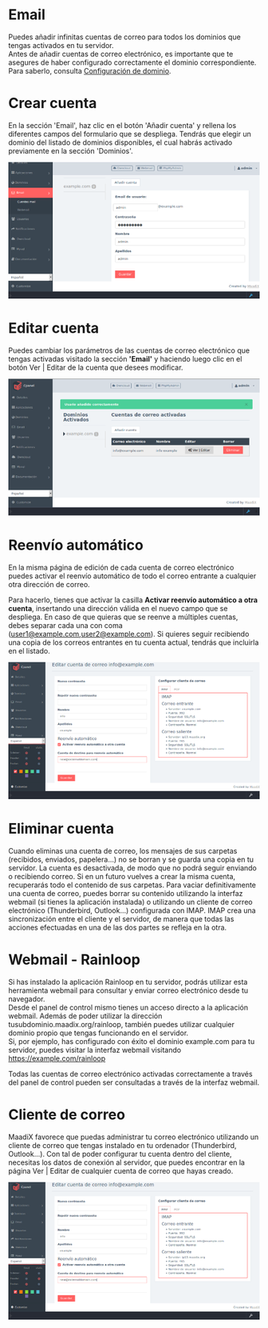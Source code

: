 # Email

Puedes añadir infinitas cuentas de correo para todos los dominios que tengas activados en tu servidor.  
Antes de añadir cuentas de correo electrónico, es importante que te asegures de haber configurado correctamente el dominio correspondiente. Para saberlo, consulta [Configuración de dominio](/dominios).

# Crear cuenta

En la sección 'Email', haz clic en el botón 'Añadir cuenta' y rellena los diferentes campos del formulario que se despliega. Tendrás que elegir un dominio del listado de dominios disponibles, el cual habrás activado previamente en la sección 'Dominios'.

![Screenshot](img/add-email.png)

# Editar cuenta 

Puedes cambiar los parámetros de las cuentas de correo electrónico que tengas activadas visitado la sección **'Email'** y haciendo luego clic en el botón Ver | Editar de la cuenta que desees modificar.


![Edit email](img/edit-email.png)

# Reenvío automático

En la misma página de edición de cada cuenta de correo electrónico puedes activar el reenvío automático de todo el correo entrante a cualquier otra dirección de correo.  

Para hacerlo, tienes que activar la casilla **Activar reenvío automático a otra cuenta**, insertando una dirección válida en el nuevo campo que se despliega. En caso de que quieras que se reenve a múltiples cuentas, debes separar cada una con coma (user1@example.com,user2@example.com). Si quieres seguir recibiendo una copia de los correos entrantes en tu cuenta actual, tendrás que incluirla en el listado.

![Forward email](img/forward-mail.png)

# Eliminar cuenta

Cuando eliminas una cuenta de correo, los mensajes de sus carpetas (recibidos, enviados, papelera...) no se borran y se guarda una copia en tu servidor. La cuenta es desactivada, de modo que no podrá seguir enviando o recibiendo correo. Si en un futuro vuelves a crear la misma cuenta, recuperarás todo el contenido de sus carpetas.
Para vaciar definitivamente una cuenta de correo, puedes borrar su contenido utilizando la interfaz webmail (si tienes la aplicación instalada) o utilizando un cliente de correo electrónico (Thunderbird, Outlook...) configurada con IMAP. IMAP crea una sincronización entre el cliente y el servidor, de manera que todas las acciones efectuadas en una de las dos partes se refleja en la otra.

# Webmail - Rainloop

Si has instalado la aplicación Rainloop en tu servidor, podrás utilizar esta herramienta webmail para consultar y enviar correo electrónico desde tu navegador.  
Desde el panel de control mismo tienes un acceso directo a la aplicación webmail. Además de poder utilizar la dirección tusubdominio.maadix.org/rainloop, también puedes utilizar cualquier dominio propio que tengas funcionando en el servidor.  
Si, por ejemplo, has configurado con éxito el dominio example.com para tu servidor, puedes visitar la interfaz webmail visitando https://example.com/rainloop     

Todas las cuentas de correo electrónico activadas correctamente a través del panel de control pueden ser consultadas a través de la interfaz webmail.

# Cliente de correo
MaadiX favorece que puedas administrar tu correo electrónico utilizando un cliente de correo que tengas instalado en tu ordenador (Thunderbird, Outlook...).
Con tal de poder configurar tu cuenta dentro del cliente, necesitas los datos de conexión al servidor, que puedes encontrar en la página Ver | Editar de cualquier cuenta de correo que hayas creado.  

![Forward email](img/forward-mail.png)
